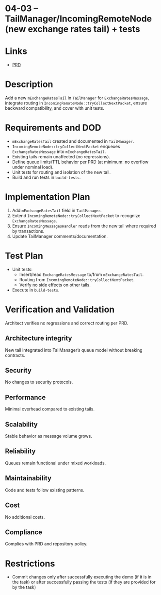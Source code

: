 # 04-03 – TailManager/IncomingRemoteNode (new exchange rates tail) + tests

# Links
- [PRD](../../../prd/vtcpd/04-exchange-flow-calculation.md)

# Description
Add a new `mExchangeRatesTail` in `TailManager` for `ExchangeRatesMessage`, integrate routing in `IncomingRemoteNode::tryCollectNextPacket`, ensure backward compatibility, and cover with unit tests.

# Requirements and DOD
- `mExchangeRatesTail` created and documented in `TailManager`.
- `IncomingRemoteNode::tryCollectNextPacket` enqueues `ExchangeRatesMessage` into `mExchangeRatesTail`.
- Existing tails remain unaffected (no regressions).
- Define queue limits/TTL behavior per PRD (at minimum: no overflow under nominal load).
- Unit tests for routing and isolation of the new tail.
- Build and run tests in `build-tests`.

# Implementation Plan
1. Add `mExchangeRatesTail` field in `TailManager`.
2. Extend `IncomingRemoteNode::tryCollectNextPacket` to recognize `ExchangeRatesMessage`.
3. Ensure `IncomingMessagesHandler` reads from the new tail where required by transactions.
4. Update TailManager comments/documentation.

# Test Plan
- Unit tests:
  - Insert/read `ExchangeRatesMessage` to/from `mExchangeRatesTail`.
  - Routing from `IncomingRemoteNode::tryCollectNextPacket`.
  - Verify no side effects on other tails.
- Execute in `build-tests`.

# Verification and Validation
Architect verifies no regressions and correct routing per PRD.

## Architecture integrity
New tail integrated into TailManager’s queue model without breaking contracts.

## Security
No changes to security protocols.

## Performance
Minimal overhead compared to existing tails.

## Scalability
Stable behavior as message volume grows.

## Reliability
Queues remain functional under mixed workloads.

## Maintainability
Code and tests follow existing patterns.

## Cost
No additional costs.

## Compliance
Complies with PRD and repository policy.

# Restrictions
- Commit changes only after successfully executing the demo (if it is in the task) or after successfully passing the tests (if they are provided for by the task)


